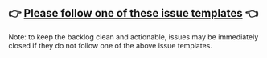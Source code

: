 ## 👉 [Please follow one of these issue templates](https://github.com/facebook/jest/issues/new/choose) 👈

<!-- Love Jest? Please consider supporting our collective: 👉  https://opencollective.com/jest/donate -->

Note: to keep the backlog clean and actionable, issues may be immediately closed if they do not follow one of the above issue templates.
